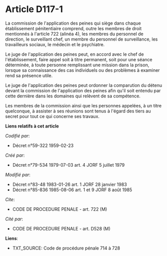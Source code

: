 # Article D117-1

La commission de l'application des peines qui siège dans chaque établissement pénitentiaire comprend, outre les membres de
droit mentionnés à l'article 722 (alinéa 4), les membres du personnel de direction, le surveillant chef, un membre du
personnel de surveillance, les travailleurs sociaux, le médecin et le psychiatre.

Le juge de l'application des peines peut, en accord avec le chef de l'établissement, faire appel soit à titre permanent, soit
pour une séance déterminée, à toute personne remplissant une mission dans la prison, lorsque sa connaissance des cas
individuels ou des problèmes à examiner rend sa présence utile.

Le juge de l'application des peines peut ordonner la comparution du détenu devant la commission de l'application des peines
afin qu'il soit entendu par cette dernière dans les domaines qui relèvent de sa compétence.

Les membres de la commission ainsi que les personnes appelées, à un titre quelconque, à assister à ses réunions sont tenus à
l'égard des tiers au secret pour tout ce qui concerne ses travaux.

**Liens relatifs à cet article**

_Codifié par_:

  - Décret n°59-322 1959-02-23

_Créé par_:

  - Décret n°79-534 1979-07-03 art. 4 JORF 5 juillet 1979

_Modifié par_:

  - Décret n°83-48 1983-01-26 art. 1 JORF 28 janvier 1983
  - Décret n°85-836 1985-08-06 art. 1 et 9 JORF 8 août 1985

_Cite_:

  - CODE DE PROCEDURE PENALE - art. 722 (M)

_Cité par_:

  - CODE DE PROCEDURE PENALE - art. D528 (M)

**Liens**:

  - TXT_SOURCE: Code de procédure pénale 714 à 728
